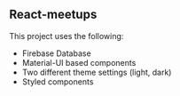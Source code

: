 ## React-meetups
This project uses the following:
 - Firebase Database
 - Material-UI based components
 - Two different theme settings (light, dark)
 - Styled components
